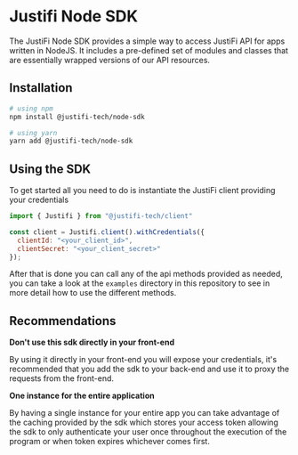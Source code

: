 # Justifi Node SDK

The JustiFi Node SDK provides a simple way to access JustiFi API for apps written in NodeJS. It includes a pre-defined set of modules and classes that are essentially wrapped versions of our API resources.

## Installation
```bash
# using npm
npm install @justifi-tech/node-sdk

# using yarn
yarn add @justifi-tech/node-sdk
```

## Using the SDK
To get started all you need to do is instantiate the JustiFi client providing your credentials

```javascript
import { Justifi } from "@justifi-tech/client"

const client = Justifi.client().withCredentials({
  clientId: "<your_client_id>",
  clientSecret: "<your_client_secret>"
});
```

After that is done you can call any of the api methods provided as needed, you can take a look at the `examples` directory in this repository
to see in more detail how to use the different methods.

## Recommendations
**Don't use this sdk directly in your front-end**

By using it directly in your front-end you will expose your credentials, it's recommended that you add the sdk to your back-end and use it to proxy the 
requests from the front-end.

**One instance for the entire application**

By having a single instance for your entire app you can take advantage of the caching provided by the sdk which stores your access token allowing the sdk to 
only authenticate your user once throughout the execution of the program or when token expires whichever comes first.
